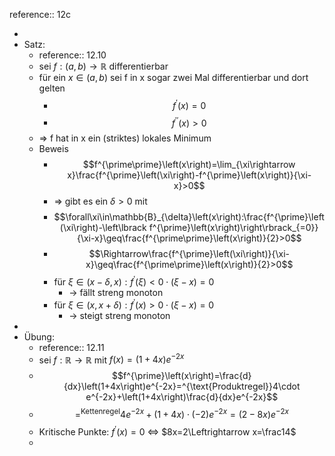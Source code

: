 reference:: 12c

-
- Satz:
	- reference:: 12.10
	- sei $f:\left(a,b\right)\rightarrow\mathbb{R}$ differentierbar
	- für ein $x\in\left(a,b\right)$ sei f in x sogar zwei Mal differentierbar und dort gelten
		- $$f^{\prime}\left(x\right)=0$$
		- $$f^{\prime\prime}\left(x\right)>0$$
	- => f hat in x ein (striktes) lokales Minimum
	- Beweis
		- $$f^{\prime\prime}\left(x\right)=\lim_{\xi\rightarrow x}\frac{f^{\prime}\left(\xi\right)-f^{\prime}\left(x\right)}{\xi-x}>0$$
		- => gibt es ein $\delta>0$ mit
		- $$\forall\xi\in\mathbb{B}_{\delta}\left(x\right):\frac{f^{\prime}\left(\xi\right)-\left\lbrack f^{\prime}\left(x\right)\right\rbrack_{=0}}{\xi-x}\geq\frac{f^{\prime\prime}\left(x\right)}{2}>0$$
		- $$\Rightarrow\frac{f^{\prime}\left(\xi\right)}{\xi-x}\geq\frac{f^{\prime\prime}\left(x\right)}{2}>0$$
		- für $\xi\in\left(x-\delta,x\right):f^{\prime}\left(\xi\right)<0\cdot\left(\xi-x\right)=0$
			- -> fällt streng monoton
		- für $\xi\in\left(x,x+\delta\right):f^{\prime}\left(x\right)>0\cdot\left(\xi-x\right)=0$
			- -> steigt streng monoton
-
- Übung:
	- reference:: 12.11
	- sei $f:\mathbb{R}\rightarrow\mathbb{R}$ mit $f\left(x\right)=\left(1+4x\right)e^{-2x}$
	- $$f^{\prime}\left(x\right)=\frac{d}{dx}\left(1+4x\right)e^{-2x}=^{\text{Produktregel}}4\cdot e^{-2x}+\left(1+4x\right)\frac{d}{dx}e^{-2x}$$
	- $$=^{\text{Kettenregel}}4e^{-2x}+\left(1+4x\right)\cdot\left(-2\right)e^{-2x}=\left(2-8x\right)e^{-2x}$$
	- Kritische Punkte: $f^{\prime}\left(x\right)=0$ <=> $8x=2\Leftrightarrow x=\frac14$
	-
